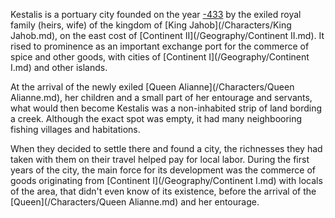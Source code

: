 Kestalis is a portuary city founded on the year [-433](/Year/-433) by the exiled royal family (heirs, wife) of the kingdom of [King Jahob](/Characters/King Jahob.md), on the east cost of [Continent II](/Geography/Continent II.md).
It rised to prominence as an important exchange port for the commerce of spice and other goods, with cities of [Continent I](/Geography/Continent I.md) and other islands.

At the arrival of the newly exiled [Queen Alianne](/Characters/Queen Alianne.md), her children and a small part of her entourage and servants, what would then become Kestalis was a non-inhabited strip of land bording a creek.
Although the exact spot was empty, it had many neighbooring fishing villages and habitations.

When they decided to settle there and found a city, the richnesses they had taken with them on their travel helped pay for local labor.
During the first years of the city, the main force for its development was the commerce of goods originating from [Continent I](/Geography/Continent I.md) with locals of the area, that didn't even know of its existence, before the arrival of the [Queen](/Characters/Queen Alianne.md) and her entourage.
